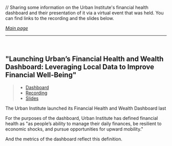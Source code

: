 // Sharing some information on the Urban Institute's financial health dashboard and their presentation of it via a virtual event that was held. You can find links to the recording and the slides below.

*[Main page](/./index.md)*

---

<br>

## "Launching Urban’s Financial Health and Wealth Dashboard: Leveraging Local Data to Improve Financial Well-Being"
> - [Dashboard](https://apps.urban.org/features/financial-health-wealth-dashboard/)    
> - [Recording](https://www.urban.org/events/launching-urbans-financial-health-and-wealth-dashboard-leveraging-local-data-improve&utm_source=urban_ea&utm_campaign=launching_urbans_dashboard&utm_id=financial_well-being_and_wealth&utm_content=general&utm_term=financial_well-being_and_wealth)  
> - [Slides](https://www.urban.org/sites/default/files/2022-11/FH%20Dashboard%20Slides.pdf)   
 
The Urban Institute launched its Financial Health and Wealth Dashboard last  



For the purposes of the dashboard, Urban Institute has defined financial health as "as people’s ability to manage their daily finances, be resilient to economic shocks, and pursue opportunities for upward mobility."

And the metrics of the dashboard reflect this definition.
